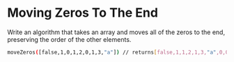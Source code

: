 # Moving Zeros To The End

Write an algorithm that takes an array and moves all of the zeros to the end, preserving the order of the other elements.

```bash
moveZeros([false,1,0,1,2,0,1,3,"a"]) // returns[false,1,1,2,1,3,"a",0,0]
```
